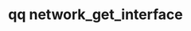 ---
category: network
command: network_get_interface
keywords: qq, qq_cli, network_get_interface
optional_options:
- alternate: []
  help: The unique ID of the interface
  name: --interface-id
  required: false
permalink: /qq-cli-command-guide/network/network_get_interface.html
positional_options: []
sidebar: qq_cli_command_reference_sidebar
summary: This section explains how to use the <code>qq network_get_interface</code>
  command.
synopsis: Get configuration for the specified interface
title: qq network_get_interface
usage: qq network_get_interface [-h] [--interface-id INTERFACE_ID]

---